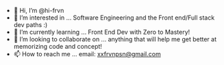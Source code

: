 - 👋 Hi, I’m @hi-frvn
- 👀 I’m interested in ... Software Engineering and the Front end/Full stack dev paths :)
- 🌱 I’m currently learning ... Front End Dev with Zero to Mastery!
- 💞️ I’m looking to collaborate on ... anything that will help me get better at memorizing code and concept!
- 📫 How to reach me ... email: xxfrvnpsn@gmail.com 

<!---
hi-frvn/hi-frvn is a ✨ special ✨ repository because its `README.md` (this file) appears on your GitHub profile.
You can click the Preview link to take a look at your changes.
--->
